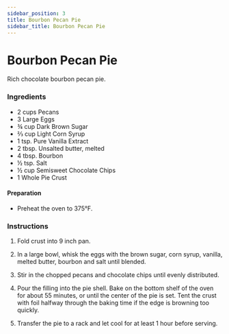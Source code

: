 ```yaml
---
sidebar_position: 3
title: Bourbon Pecan Pie
sidebar_title: Bourbon Pecan Pie
---
```


# Bourbon Pecan Pie
 Rich chocolate bourbon pecan pie.

### Ingredients
- 2 cups Pecans
- 3 Large Eggs
- ¾ cup Dark Brown Sugar
- ⅔ cup Light Corn Syrup
- 1 tsp. Pure Vanilla Extract
- 2 tbsp. Unsalted butter, melted
- 4 tbsp. Bourbon
- ½ tsp. Salt
- ½ cup Semisweet Chocolate Chips
- 1 Whole Pie Crust

#### Preparation
- Preheat the oven to 375°F.

### Instructions
1. Fold crust into 9 inch pan.

2. In a large bowl, whisk the eggs with the brown sugar, corn syrup, vanilla, melted butter, bourbon and salt until blended.

3. Stir in the chopped pecans and chocolate chips until evenly distributed.

4. Pour the filling into the pie shell. Bake on the bottom shelf of the oven for about 55 minutes, or until the center of the pie is set. Tent the crust with foil halfway through the baking time if the edge is browning too quickly.

5. Transfer the pie to a rack and let cool for at least 1 hour before serving.
